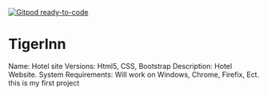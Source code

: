 [![Gitpod ready-to-code](https://img.shields.io/badge/Gitpod-ready--to--code-blue?logo=gitpod)](https://gitpod.io/#https://github.com/DanteTheCarGuy/TigerInn)

# TigerInn
Name: Hotel site
Versions: Html5, CSS, Bootstrap
Description: Hotel Website.
System Requirements: Will work on Windows, Chrome, Firefix, Ect.
this is my first project

